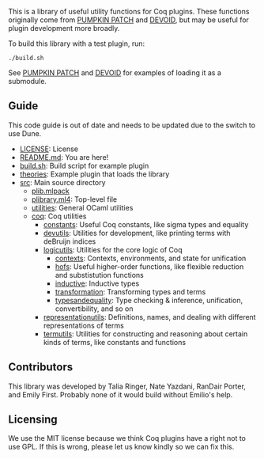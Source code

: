 This is a library of useful utility functions for Coq plugins. These functions originally come from [PUMPKIN PATCH](https://github.com/uwplse/PUMPKIN-PATCH) and [DEVOID](https://github.com/uwplse/ornamental-search), but may be useful for plugin development more broadly.

To build this library with a test plugin, run:

```
./build.sh
```

See [PUMPKIN PATCH](https://github.com/uwplse/PUMPKIN-PATCH) and [DEVOID](https://github.com/uwplse/ornamental-search) for examples of loading it as a submodule.

## Guide

This code guide is out of date and needs to be updated due to the switch to use Dune.

* [LICENSE](/LICENSE): License
* [README.md](/README.md): You are here!
* [build.sh](/build.sh): Build script for example plugin
* [theories](/theories): Example plugin that loads the library
* [src](/src): Main source directory
  - [plib.mlpack](/src/plib.mlpack)
  - [plibrary.ml4](/src/plibrary.ml4): Top-level file
  - [utilities](/src/utilities): General OCaml utilities
  - [coq](/src/coq): Coq utilities
    - [constants](/src/coq/constants): Useful Coq constants, like sigma types and equality
    - [devutils](/src/coq/devutils): Utilities for development, like printing terms with deBruijn indices
    - [logicutils](/src/coq/logicutils): Utilities for the core logic of Coq
      - [contexts](/src/coq/logicutils/contexts): Contexts, environments, and state for unification
      - [hofs](/src/coq/logicutils/hofs): Useful higher-order functions, like flexible reduction and substistution functions
      - [inductive](/src/coq/logicutils/inductive): Inductive types
      - [transformation](/src/coq/logicutils/transformation): Transforming types and terms
      - [typesandequality](/src/coq/logicutils/typesandequality): Type checking & inference, unification, convertibility, and so on
    - [representationutils](/src/coq/representationutils): Definitions, names, and dealing with different representations of terms
    - [termutils](/src/coq/termutils): Utilities for constructing and reasoning about certain kinds of terms, like constants and functions
      
## Contributors

This library was developed by Talia Ringer, Nate Yazdani, RanDair Porter, and Emily First. Probably none of it would build without Emilio's help.

## Licensing

We use the MIT license because we think Coq plugins have a right not to use GPL.
If this is wrong, please let us know kindly so we can fix this.
